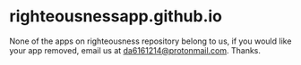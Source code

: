 # righteousnessapp.github.io

None of the apps on righteousness repository belong to us, if you would like your app removed, email us at da6161214@protonmail.com.
Thanks.
